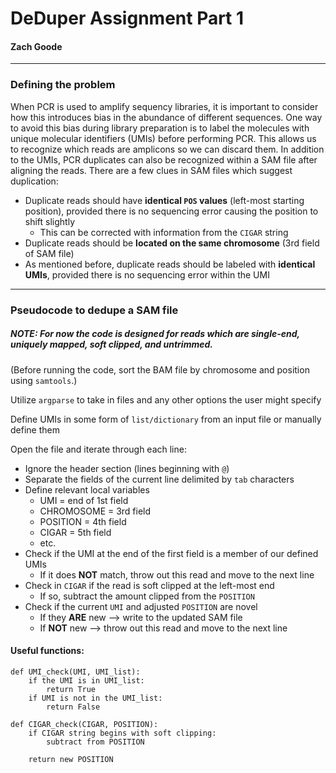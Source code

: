 # DeDuper Assignment Part 1

#### Zach Goode

---

### Defining the problem

When PCR is used to amplify sequency libraries, it is important to consider how this introduces bias in the abundance of 
different sequences. One way to avoid this bias during library preparation is to label the molecules with unique molecular 
identifiers (UMIs) before performing PCR. This allows us to recognize which reads are amplicons so we can discard them. 
In addition to the UMIs, PCR duplicates can also be recognized within a SAM file after aligning the reads. There are a few clues 
in SAM files which suggest duplication:

* Duplicate reads should have **identical `POS` values** (left-most starting position), provided there is no sequencing error causing the 
position to shift slightly
     * This can be corrected with information from the `CIGAR` string
* Duplicate reads should be **located on the same chromosome** (3rd field of SAM file)
* As mentioned before, duplicate reads should be labeled with **identical UMIs**, provided there is no sequencing error within the UMI

---

### Pseudocode to dedupe a SAM file
##### *NOTE: For now the code is designed for reads which are single-end, uniquely mapped, soft clipped, and untrimmed.*

(Before running the code, sort the BAM file by chromosome and position using `samtools`.)

Utilize `argparse` to take in files and any other options the user might specify

Define UMIs in some form of `list/dictionary` from an input file or manually define them

Open the file and iterate through each line:
* Ignore the header section (lines beginning with `@`)
* Separate the fields of the current line delimited by `tab` characters
* Define relevant local variables
     * UMI = end of 1st field
     * CHROMOSOME = 3rd field
     * POSITION = 4th field
     * CIGAR = 5th field
     * etc.
* Check if the UMI at the end of the first field is a member of our defined UMIs
     * If it does **NOT** match, throw out this read and move to the next line
* Check in `CIGAR` if the read is soft clipped at the left-most end
     * If so, subtract the amount clipped from the `POSITION`
* Check if the current `UMI` and adjusted `POSITION` are novel
     * If they **ARE** new --> write to the updated SAM file
     * If **NOT** new --> throw out this read and move to the next line

#### Useful functions:

```
def UMI_check(UMI, UMI_list):
    if the UMI is in UMI_list:
        return True
    if UMI is not in the UMI_list:
        return False
```

```
def CIGAR_check(CIGAR, POSITION):
    if CIGAR string begins with soft clipping:
        subtract from POSITION
        
    return new POSITION
```
